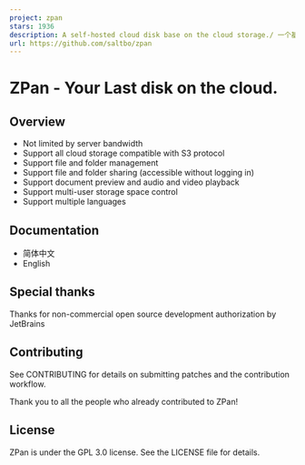 ```yaml
---
project: zpan
stars: 1936
description: A self-hosted cloud disk base on the cloud storage./ 一个基于云存储的网盘系统，用于自建私人网盘或企业网盘。
url: https://github.com/saltbo/zpan
---
```


ZPan - Your Last disk on the cloud.
===================================

Overview
--------

-   Not limited by server bandwidth
-   Support all cloud storage compatible with S3 protocol
-   Support file and folder management
-   Support file and folder sharing (accessible without logging in)
-   Support document preview and audio and video playback
-   Support multi-user storage space control
-   Support multiple languages

Documentation
-------------

-   简体中文
-   English

Special thanks
--------------

Thanks for non-commercial open source development authorization by JetBrains

Contributing
------------

See CONTRIBUTING for details on submitting patches and the contribution workflow.

Thank you to all the people who already contributed to ZPan!

License
-------

ZPan is under the GPL 3.0 license. See the LICENSE file for details.
